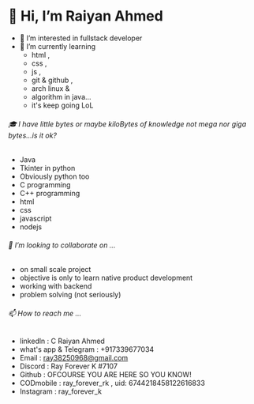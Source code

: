 # 👋 Hi, I’m Raiyan Ahmed
- 👀 I’m interested in fullstack developer
- 🌱 I’m currently learning 
    - html , 
    - css , 
    - js , 
    - git & github , 
    - arch linux & 
    - algorithm in java... 
    - it's keep going LoL
    
###### 🎓 I have little bytes or maybe kiloBytes of knowledge not mega nor giga bytes...is it ok?
  - Java
  - Tkinter in python
  - Obviously python too
  - C programming
  - C++ programming
  - html
  - css
  - javascript
  - nodejs

###### 💞️ I’m looking to collaborate on ...
  - on small scale project
  - objective is only to learn native product development
  - working with backend 
  - problem solving (not seriously)
  
###### 📫 How to reach me ...
  - linkedln : C Raiyan Ahmed 
  - what's app & Telegram : +917339677034
  - Email : ray38250968@gmail.com
  - Discord : Ray Forever K #7107
  - Github : OFCOURSE YOU ARE HERE SO YOU KNOW!
  - CODmobile : ray_forever_rk , uid: 6744218458122616833
  - Instagram : ray_forever_k
